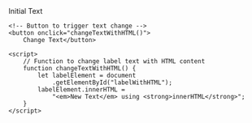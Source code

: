 <!DOCTYPE html>
<html lang="en">

<head>
    <meta charset="UTF-8">
    <meta name="viewport" content="width=device-width, 
                 initial-scale=1.0">
    <title>Change Label Text - innerHTML</title>
</head>

<body>
    <!-- HTML label with an ID -->
    <label id="labelWithHTML">Initial Text</label>

    <!-- Button to trigger text change -->
    <button onclick="changeTextWithHTML()">
        Change Text</button>

    <script>
        // Function to change label text with HTML content
        function changeTextWithHTML() {
            let labelElement = document
                .getElementById("labelWithHTML");
            labelElement.innerHTML =
                "<em>New Text</em> using <strong>innerHTML</strong>";
        }
    </script>
</body>

</html>
